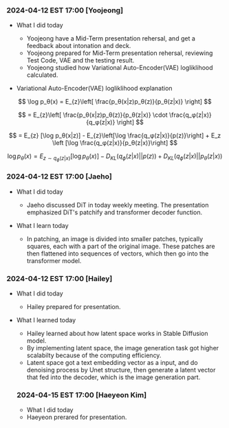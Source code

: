 ### 2024-04-12 EST 17:00 [Yoojeong]
- What I did today

    * Yoojeong have a Mid-Term presentation rehersal, and get a feedback about intonation and deck.
    * Yoojeong prepared for Mid-Term presentation rehersal, reviewing Test Code, VAE and the testing result. 
    * Yoojeong studied how Variational Auto-Encoder(VAE) logliklihood calculated.
* Variational Auto-Encoder(VAE) logliklihood explanation

$$ \log p_θ(x) = E_{z}\left[ \frac{p_θ(x|z)p_θ(z)}{p_θ(z|x)} \right] 
$$

$$ 
= E_{z}\left[ \frac{p_θ(x|z)p_θ(z)}{p_θ(z|x)} \cdot \frac{q_φ(z|x)}{q_φ(z|x)} \right] 
$$

$$ 
= E_{z} [\log p_θ(x|z)] - E_{z}\left[\log \frac{q_φ(z|x)}{p(z)}\right] + E_z \left [\log \frac{q_φ(z|x)}{p_θ(z|x)}\right]
$$

$$ 
\log p_θ(x) = E_{z \sim q_{\phi}(z|x)} [\log p_θ(x)] - D_{KL}(q_{\phi}(z|x) || p(z)) + D_{KL}(q_{\phi}(z|x) || p_θ(z|x))
$$


### 2024-04-12 EST 17:00 [Jaeho]

- What I did today
    * Jaeho discussed DiT in today weekly meeting. The presentation emphasized DiT's patchify and transformer decoder function.

- What I learn today
    * In patching, an image is divided into smaller patches, typically squares, each with a part of the original image. These patches are then flattened into sequences of vectors, which then go into the transformer model.

### 2024-04-12 EST 17:00  [Hailey]

- What I did today
  * Hailey prepared for presentation. 
  
- What I learned today
  * Hailey learned about how latent space works in Stable Diffusion model.
  * By implementing latent space, the image generation task got higher scalabilty because of the computing efficiency.
  * Latent space got a text embedding vector as a input, and do denoising process by Unet structure, then generate a latent vector that fed into the decoder, which is the image generation part.

  ### 2024-04-15 EST 17:00 [Haeyeon Kim] 
  - What I did today 
   *  Haeyeon prerared for presentation. 

